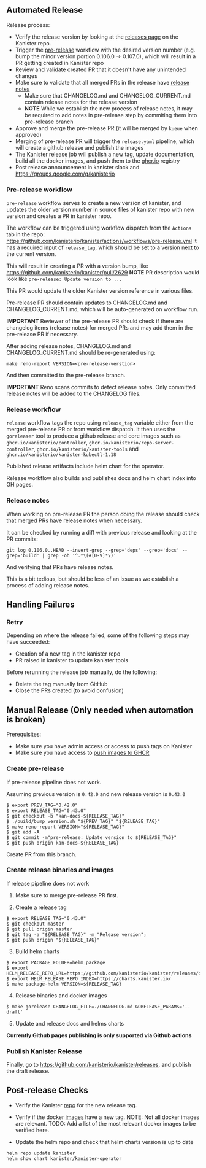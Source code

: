 ## Automated Release

Release process:

- Verify the release version by looking at the [releases page](https://github.com/kanisterio/kanister/releases) on the Kanister repo.
- Trigger the [pre-release](#pre-release-workflow) workflow with the desired version number (e.g. bump the minor version portion 0.106.0 -> 0.107.0), which will result in a PR getting created in Kanister repo
- Review and validate created PR that it doesn't have any unintended changes
- Make sure to validate that all merged PRs in the release have [release notes](#release-notes)
	- Make sure that CHANGELOG.md and CHANGELOG_CURRENT.md contain release notes for the release version
	- **NOTE** While we establish the new process of release notes, it may be required to add notes in pre-release step by commiting them into pre-release branch
- Approve and merge the pre-release PR (it will be merged by `kueue` when approved)
- Merging of pre-release PR will trigger the `release.yaml` pipeline, which will create a github release and publish the images
- The Kanister release job will publish a new tag, update documentation, build all the docker images, and push them to the [ghcr.io](https://github.com/orgs/kanisterio/packages) registry
- Post release announcement in kanister slack and https://groups.google.com/g/kanisterio

### Pre-release workflow

`pre-release` workflow serves to create a new version of kanister, and updates the older version number in source files of kanister repo with new version and creates a PR in kanister repo.

The workflow can be triggered using workflow dispatch from the `Actions` tab in the repo: https://github.com/kanisterio/kanister/actions/workflows/pre-release.yml
It has a required input of `release_tag`, which should be set to a version next to the current version.

This will result in creating a PR with a version bump, like https://github.com/kanisterio/kanister/pull/2629
**NOTE** PR description would look like `pre-release: Update version to ...`

This PR would update the older Kanister version reference in various files.

Pre-release PR should contain updates to CHANGELOG.md and CHANGELOG_CURRENT.md, which will be auto-generated
on workflow run.

**IMPORTANT** Reviewer of the pre-release PR should check if there are changelog items (release notes) for merged PRs and may add them in the pre-release PR if necessary.

After adding release notes, CHANGELOG.md and CHANGELOG_CURRENT.md should be re-generated using:
```
make reno-report VERSION=<pre-release-verstion>
```
And then committed to the pre-release branch.

**IMPORTANT** Reno scans commits to detect release notes. Only committed release notes will be added to the CHANGELOG files.

### Release workflow

`release` workflow tags the repo using `release_tag` variable either from the merged pre-release PR or from workflow dispatch.
It then uses the `goreleaser` tool to produce a github release and core images such as `ghcr.io/kanisterio/controller`, `ghcr.io/kanisterio/repo-server-controller`, `ghcr.io/kanisterio/kanister-tools` and `ghcr.io/kanisterio/kanister-kubectl-1.18`

Published release artifacts include helm chart for the operator.

Release workflow also builds and publishes docs and helm chart index into GH pages.

### Release notes

When working on pre-release PR the person doing the release should check that merged PRs have release notes when necessary.

It can be checked by running a diff with previous release and looking at the PR commits:

```
git log 0.106.0..HEAD --invert-grep --grep='deps' --grep='docs' --grep='build' | grep -oh '^.*\(#[0-9]*\)'
```

And verifying that PRs have release notes.

This is a bit tedious, but should be less of an issue as we establish a process of adding release notes.


## Handling Failures

### Retry

Depending on where the release failed, some of the following steps may have succeeded:

- Creation of a new tag in the kanister repo
- PR raised in kanister to update kanister tools

Before rerunning the release job manually, do the following:

- Delete the tag manually from GitHub
- Close the PRs created (to avoid confusion)

## Manual Release (Only needed when automation is broken)

Prerequisites:

- Make sure you have admin access or access to push tags on Kanister
- Make sure you have access to [push images to GHCR](https://docs.github.com/en/packages/working-with-a-github-packages-registry/working-with-the-container-registry)

### Create pre-release

If pre-release pipeline does not work.

Assuming previous version is `0.42.0` and new release version is `0.43.0`

```
$ export PREV_TAG="0.42.0"
$ export RELEASE_TAG="0.43.0"
$ git checkout -b "kan-docs-${RELEASE_TAG}"
$ ./build/bump_version.sh "${PREV_TAG}" "${RELEASE_TAG}"
$ make reno-report VERSION="${RELEASE_TAG}"
$ git add -A
$ git commit -m"pre-release: Update version to ${RELEASE_TAG}"
$ git push origin kan-docs-${RELEASE_TAG}
```

Create PR from this branch.

### Create release binaries and images

If release pipeline does not work

1. Make sure to merge pre-release PR first.

2. Create a release tag

```
$ export RELEASE_TAG="0.43.0"
$ git checkout master
$ git pull origin master
$ git tag -a "${RELEASE_TAG}" -m "Release version";
$ git push origin "${RELEASE_TAG}"
```

3. Build helm charts

```
$ export PACKAGE_FOLDER=helm_package
$ export HELM_RELEASE_REPO_URL=https://github.com/kanisterio/kanister/releases/download/${RELEASE_TAG}
$ export HELM_RELEASE_REPO_INDEX=https://charts.kanister.io/
$ make package-helm VERSION=${RELEASE_TAG}
```

4. Release binaries and docker images

```
$ make gorelease CHANGELOG_FILE=./CHANGELOG.md GORELEASE_PARAMS='--draft'
```

5. Update and release docs and helms charts

**Currently Github pages publishing is only supported via Github actions**

### Publish Kanister Release

Finally, go to https://github.com/kanisterio/kanister/releases, and publish the draft release.

## Post-release Checks

- Verify the Kanister [repo](https://github.com/kanisterio/kanister/releases) for the new release tag.

- Verify if the docker [images](https://github.com/orgs/kanisterio/packages?repo_name=kanister) have a new tag. NOTE: Not all docker images are relevant.
	TODO: Add a list of the most relevant docker images to be verified here.

- Update the helm repo and check that helm charts version is up to date

```
helm repo update kanister
helm show chart kanister/kanister-operator
```

